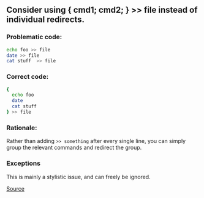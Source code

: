 ## Consider using { cmd1; cmd2; } >> file instead of individual redirects.

### Problematic code:

```sh
echo foo >> file
date >> file
cat stuff  >> file

```

### Correct code:

```sh
{
  echo foo
  date
  cat stuff
} >> file
```

### Rationale:

Rather than adding `>> something` after every single line, you can simply group the relevant commands and redirect the group.

### Exceptions

This is mainly a stylistic issue, and can freely be ignored.

[Source](https://github.com/koalaman/shellcheck/wiki/SC2129)

